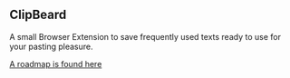 ## ClipBeard

A small Browser Extension to save frequently used texts ready to use for your pasting pleasure.

[A roadmap is found here](#)


